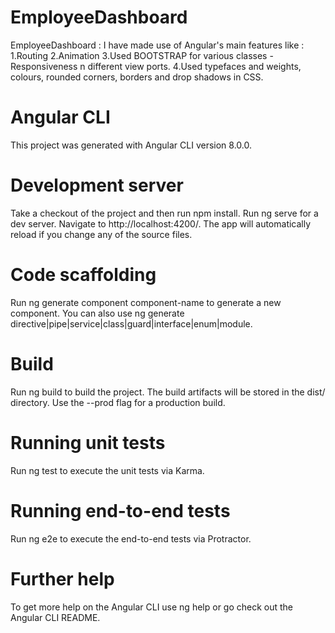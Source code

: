 # EmployeeDashboard
 EmployeeDashboard : I have made use of  Angular's main features like : 
 1.Routing 
 2.Animation
 3.Used BOOTSTRAP for various classes -Responsiveness n different view ports. 
 4.Used typefaces and weights, colours, rounded corners, borders and drop shadows in CSS.

# Angular CLI
This project was generated with Angular CLI version 8.0.0.

# Development server

Take a checkout of the project and then run npm install.
Run ng serve for a dev server. Navigate to http://localhost:4200/. The app will automatically reload if you change any of the source files.

# Code scaffolding
Run ng generate component component-name to generate a new component. You can also use ng generate directive|pipe|service|class|guard|interface|enum|module.

# Build
Run ng build to build the project. The build artifacts will be stored in the dist/ directory. Use the --prod flag for a production build.

# Running unit tests
Run ng test to execute the unit tests via Karma.

# Running end-to-end tests
Run ng e2e to execute the end-to-end tests via Protractor.

# Further help
To get more help on the Angular CLI use ng help or go check out the Angular CLI README.
